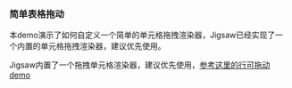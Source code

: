 ### 简单表格拖动

本demo演示了如何自定义一个简单的单元格拖拽渲染器，Jigsaw已经实现了一个内置的单元格拖拽渲染器，建议优先使用。

Jigsaw内置了一个拖拽单元格渲染器，建议优先使用，[参考这里的行可拖动demo](#/demo/table-actions)
